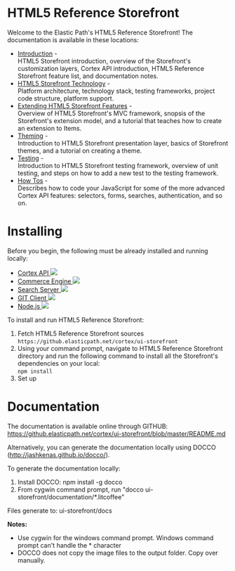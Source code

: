 HTML5 Reference Storefront
=============
Welcome to the Elastic Path's HTML5 Reference Storefront!
The documentation is available in these locations:

* <a href="https://github.elasticpath.net/cortex/ui-storefront/blob/master/documentation/introduction.md">Introduction</a> - </br>
HTML5 Storefront introduction, overview of the Storefront's customization layers, Cortex API introduction, HTML5 Reference Storefront feature list, and documentation notes.
* <a href="https://github.elasticpath.net/cortex/ui-storefront/blob/master/documentation/technologyoverview.md">HTML5 Storefront Technology</a> - </br>
Platform architecture, technology stack, testing frameworks, project code structure, platform support.
* <a href="https://github.elasticpath.net/cortex/ui-storefront/blob/master/documentation/extending.md">Extending HTML5 Storefront Features</a> - </br>
Overview of HTML5 Storefront's MVC framework, snopsis of the Storefront's extension model, and a tutorial that teaches how to create an extension to Items.
* <a href="https://github.elasticpath.net/cortex/ui-storefront/blob/master/documentation/theming.md">Theming</a> - </br>
Introduction to HTML5 Storefront presentation layer, basics of Storefront themes, and a tutorial on creating a theme.
* <a href="">Testing</a> - </br>
Introduction to HTML5 Storefront testing framework, overview of unit testing, and steps on how to add a new test to the testing framework.
* <a href="https://github.elasticpath.net/cortex/ui-storefront/blob/master/documentation/howTOs.md">How Tos</a> - </br>
Describes how to code your JavaScript for some of the more advanced Cortex API features: selectors, forms, searches, authentication, and so on.


Installing
====================
Before you begin, the following must be already installed and running locally:

* <a href="https://docs.elasticpath.com/display/EPCAPIDEV/Installation+and+Configuration+Guide" target="_blank">Cortex API <img src="https://github.elasticpath.net/cortex/ui-storefront/raw/master/documentation/img/extlink.png"></a>
* <a href="https://docs.elasticpath.com/display/EP680DEV/Installation+and+Configuration+Guide" target="_blank">Commerce Engine <img src="https://github.elasticpath.net/cortex/ui-storefront/raw/master/documentation/img/extlink.png"></a>
* <a href="https://docs.elasticpath.com/display/EP680DEV/Installation+and+Configuration+Guide" target="_blank">Search Server <img src="https://github.elasticpath.net/cortex/ui-storefront/raw/master/documentation/img/extlink.png"></a>
* <a href="http://git-scm.com/downloads" target="_blank">GIT Client <img src="https://github.elasticpath.net/cortex/ui-storefront/raw/master/documentation/img/extlink.png"> </a>
* <a href="http://nodejs.org/" target="_blank">Node.js <img src="https://github.elasticpath.net/cortex/ui-storefront/raw/master/documentation/img/extlink.png"></a>

To install and run HTML5 Reference Storefront:
<ol>
<li>Fetch HTML5 Reference Storefront sources </br>
<code>https://github.elasticpath.net/cortex/ui-storefront</code>
</li>
<li>Using your command prompt, navigate to HTML5 Reference Storefront directory and run the following command to install all the Storefront's dependencies on your local:</br>
<code>npm install</code>
</li>
<li>Set up </li>
</ol>



Documentation
=============
The documentation is available online through GITHUB: https://github.elasticpath.net/cortex/ui-storefront/blob/master/README.md

Alternatively, you can generate the documentation locally using DOCCO (http://jashkenas.github.io/docco/).

To generate the documentation locally:

1. Install DOCCO: npm install -g docco
2. From cygwin command prompt, run "docco ui-storefront/documentation/*.litcoffee"

Files generate to: ui-storefront/docs

**Notes:**

- Use cygwin for the windows command prompt. Windows command prompt can't handle the * character
- DOCCO does not copy the image files to the output folder. Copy over manually.